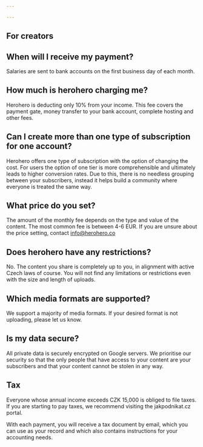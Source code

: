 ```yaml
---

---
```

## For creators

## When will I receive my payment?

Salaries are sent to bank accounts on the first business day of each month.

## How much is herohero charging me?

Herohero is deducting only 10% from your income. This fee covers the payment gate, money transfer to your bank account, complete hosting and other fees.

## Can I create more than one type of subscription for one account?

Herohero offers one type of subscription with the option of changing the cost. For users the option of one tier is more comprehensible and ultimately leads to higher conversion rates. Due to this, there is no needless grouping between your subscribers, instead it helps build a community where everyone is treated the same way.

## What price do you set?

The amount of the monthly fee depends on the type and value of the content. The most common fee is between 4-6 EUR. If you are unsure about the price setting, contact [info@herohero.co](mailto:info@herohero.co)

## Does herohero have any restrictions?

No. The content you share is completely up to you, in alignment with active Czech laws of course. You will not find any limitations or restrictions even with the size and length of uploads.

## Which media formats are supported?

We support a majority of media formats. If your desired format is not uploading, please let us know.

## Is my data secure?

All private data is securely encrypted on Google servers. We prioritise our security so that the only people that have access to your content are your subscribers and that your content cannot be stolen in any way.

## Tax

Everyone whose annual income exceeds CZK 15,000 is obliged to file taxes. If you are starting to pay taxes, we recommend visiting the jakpodnikat.cz portal.

With each payment, you will receive a tax document by email, which you can use as your record and which also contains instructions for your accounting needs.